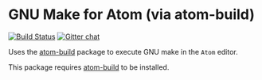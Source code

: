 # GNU Make for Atom (via atom-build)
[![Build Status](https://travis-ci.org/noseglid/atom-build-make.svg)](https://travis-ci.org/noseglid/atom-build-make)
[![Gitter chat](https://badges.gitter.im/noseglid/atom-build.svg)](https://gitter.im/noseglid/atom-build)

Uses the [atom-build](https://github.com/noseglid/atom-build) package to execute
GNU make in the `Atom` editor.

This package requires [atom-build](https://github.com/noseglid/atom-build) to be installed.
